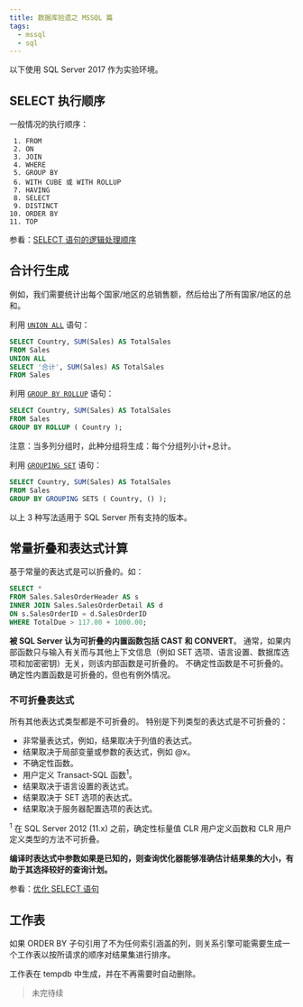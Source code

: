 ```yaml
---
title: 数据库拾遗之 MSSQL 篇
tags:
  - mssql
  - sql
---
```


以下使用 SQL Server 2017 作为实验环境。

## SELECT 执行顺序

一般情况的执行顺序：

```
 1. FROM
 2. ON
 3. JOIN
 4. WHERE
 5. GROUP BY
 6. WITH CUBE 或 WITH ROLLUP
 7. HAVING
 8. SELECT
 9. DISTINCT
10. ORDER BY
11. TOP
```

参看：[SELECT 语句的逻辑处理顺序](https://docs.microsoft.com/zh-cn/sql/t-sql/queries/select-transact-sql?view=sql-server-2017#logical-processing-order-of-the-select-statement)


## 合计行生成

例如，我们需要统计出每个国家/地区的总销售额，然后给出了所有国家/地区的总和。


利用 [`UNION ALL`](https://docs.microsoft.com/zh-cn/sql/t-sql/language-elements/set-operators-union-transact-sql?view=sql-server-2017) 语句：

```sql
SELECT Country, SUM(Sales) AS TotalSales
FROM Sales
UNION ALL
SELECT '合计', SUM(Sales) AS TotalSales
FROM Sales
```

利用 [`GROUP BY ROLLUP`](https://docs.microsoft.com/zh-cn/sql/t-sql/queries/select-group-by-transact-sql?view=sql-server-2017#group-by-rollup) 语句：

```sql
SELECT Country, SUM(Sales) AS TotalSales
FROM Sales
GROUP BY ROLLUP ( Country );
```

注意：当多列分组时，此种分组将生成：每个分组列小计+总计。

利用 [`GROUPING SET`](https://docs.microsoft.com/zh-cn/sql/t-sql/queries/select-group-by-transact-sql?view=sql-server-2017#group-by-grouping-sets--) 语句：

```sql
SELECT Country, SUM(Sales) AS TotalSales
FROM Sales
GROUP BY GROUPING SETS ( Country, () );
```

以上 3 种写法适用于 SQL Server 所有支持的版本。


## 常量折叠和表达式计算

基于常量的表达式是可以折叠的。如：

```sql
SELECT *
FROM Sales.SalesOrderHeader AS s 
INNER JOIN Sales.SalesOrderDetail AS d 
ON s.SalesOrderID = d.SalesOrderID
WHERE TotalDue > 117.00 + 1000.00;
```

**被 SQL Server 认为可折叠的内置函数包括 CAST 和 CONVERT**。 通常，如果内部函数只与输入有关而与其他上下文信息（例如 SET 选项、语言设置、数据库选项和加密密钥）无关，则该内部函数是可折叠的。 不确定性函数是不可折叠的。 确定性内置函数是可折叠的，但也有例外情况。

### 不可折叠表达式
所有其他表达式类型都是不可折叠的。 特别是下列类型的表达式是不可折叠的：

- 非常量表达式，例如，结果取决于列值的表达式。
- 结果取决于局部变量或参数的表达式，例如 @x。
- 不确定性函数。
- 用户定义 Transact-SQL 函数<sup>1</sup>。
- 结果取决于语言设置的表达式。
- 结果取决于 SET 选项的表达式。
- 结果取决于服务器配置选项的表达式。

<sup>1</sup> 在 SQL Server 2012 (11.x) 之前，确定性标量值 CLR 用户定义函数和 CLR 用户定义类型的方法不可折叠。

**编译时表达式中参数如果是已知的，则查询优化器能够准确估计结果集的大小，有助于其选择较好的查询计划。**

参看：[优化 SELECT 语句](https://docs.microsoft.com/zh-cn/sql/relational-databases/query-processing-architecture-guide?view=sql-server-2017#optimizing-select-statements)

## 工作表

如果 ORDER BY 子句引用了不为任何索引涵盖的列，则关系引擎可能需要生成一个工作表以按所请求的顺序对结果集进行排序。

工作表在 tempdb 中生成，并在不再需要时自动删除。

> 未完待续